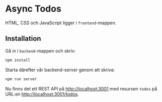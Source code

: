 # Async Todos

HTML, CSS och JavaScript ligger i `frontend`-mappen.

## Installation

Gå in i `backend`-mappen och skriv:

```bash
npm install
```

Starta därefter vår backend-server genom att skriva:

```bash
npm run server
```

Nu finns det ett REST API på <http://localhost:3001> med resursen `todos` på URL:en <http://localhost:3001/todos>.
